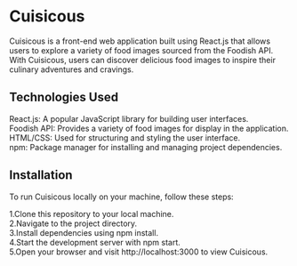 # Cuisicous

Cuisicous is a front-end web application built using React.js that allows users to explore a variety of food images sourced from the Foodish API. With Cuisicous, users can discover delicious food images to inspire their culinary adventures and cravings.

## Technologies Used
React.js: A popular JavaScript library for building user interfaces. <br> 
Foodish API: Provides a variety of food images for display in the application. <br>
HTML/CSS: Used for structuring and styling the user interface. <br>
npm: Package manager for installing and managing project dependencies. <br>

## Installation
To run Cuisicous locally on your machine, follow these steps: <br>

1.Clone this repository to your local machine. <br>
2.Navigate to the project directory. <br>
3.Install dependencies using npm install. <br>
4.Start the development server with npm start. <br>
5.Open your browser and visit http://localhost:3000 to view Cuisicous. <br>
